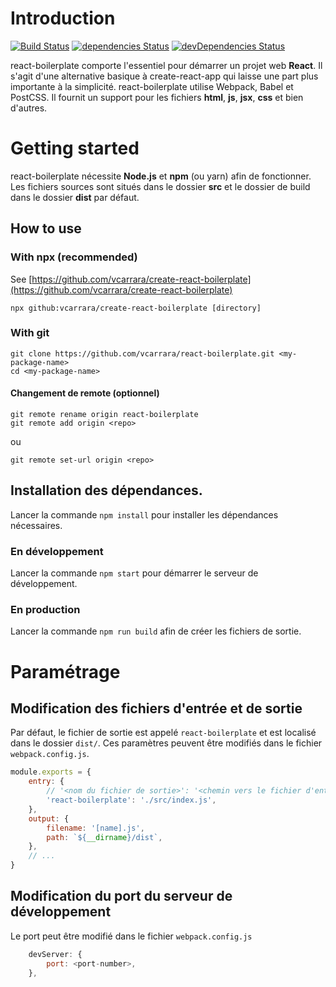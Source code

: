 # Introduction


[![Build Status](https://travis-ci.org/vcarrara/react-boilerplate.svg?branch=master)](https://travis-ci.org/vcarrara/react-boilerplate)
[![dependencies Status](https://david-dm.org/vcarrara/react-boilerplate/status.svg)](https://david-dm.org/vcarrara/react-boilerplate)
[![devDependencies Status](https://david-dm.org/vcarrara/react-boilerplate/dev-status.svg)](https://david-dm.org/vcarrara/react-boilerplate?type=dev)

react-boilerplate comporte l'essentiel pour démarrer un projet web **React**. Il s'agit d'une alternative basique à create-react-app qui laisse une part plus importante à la simplicité.
react-boilerplate utilise Webpack, Babel et PostCSS. Il fournit un support pour les fichiers **html**, **js**, **jsx**, **css** et bien d'autres.

# Getting started

react-boilerplate nécessite **Node.js** et **npm** (ou yarn) afin de fonctionner. Les fichiers sources sont situés dans le dossier **src** et le dossier de build dans le dossier **dist** par défaut.

## How to use

### With npx (recommended)

See [https://github.com/vcarrara/create-react-boilerplate](https://github.com/vcarrara/create-react-boilerplate)
```
npx github:vcarrara/create-react-boilerplate [directory]
```

### With git

```
git clone https://github.com/vcarrara/react-boilerplate.git <my-package-name>
cd <my-package-name>
```

#### Changement de remote (optionnel)

```
git remote rename origin react-boilerplate
git remote add origin <repo>
```
ou
```
git remote set-url origin <repo>
```

## Installation des dépendances.

Lancer la commande `npm install` pour installer les dépendances nécessaires.

### En développement

Lancer la commande `npm start` pour démarrer le serveur de développement.

### En production

Lancer la commande `npm run build` afin de créer les fichiers de sortie.

# Paramétrage

## Modification des fichiers d'entrée et de sortie

Par défaut, le fichier de sortie est appelé `react-boilerplate` et est localisé dans le dossier `dist/`. Ces paramètres peuvent être modifiés dans le fichier `webpack.config.js`.

```javascript
module.exports = {
    entry: {
        // '<nom du fichier de sortie>': '<chemin vers le fichier d'entrée>'
        'react-boilerplate': './src/index.js',
    },
    output: {
        filename: '[name].js',
        path: `${__dirname}/dist`,
    },
    // ...
}
```

## Modification du port du serveur de développement

Le port peut être modifié dans le fichier `webpack.config.js`

```javascript
    devServer: {
        port: <port-number>,
    },
```

